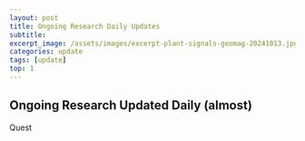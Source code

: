 ```yaml
---
layout: post
title: Ongoing Research Daily Updates
subtitle: 
excerpt_image: /assets/images/excerpt-plant-signals-geomag-20241013.jpg
categories: update
tags: [update]
top: 1
---
```


## Ongoing Research Updated Daily (almost)
Quest

